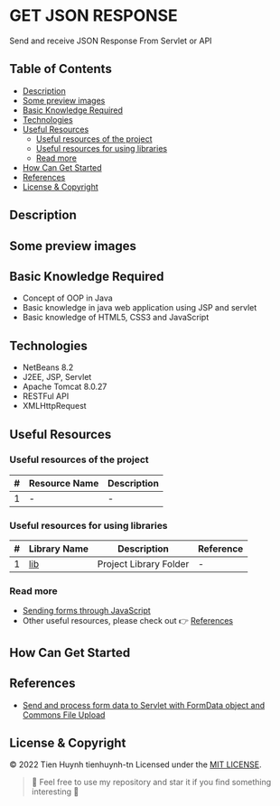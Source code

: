 # GET JSON RESPONSE
Send and receive JSON Response From Servlet or API 

## Table of Contents
- [Description](#description)
- [Some preview images](#some-preview-images)
- [Basic Knowledge Required](#basic-knowledge-required)
- [Technologies](#technologies)
- [Useful Resources](#useful-resources)
  - [Useful resources of the project](#useful-resources-of-the-project)
  - [Useful resources for using libraries](#useful-resources-for-using-libraries)
  - [Read more](#read-more)
- [How Can Get Started](#how-can-get-started)
- [References](#references)
- [License & Copyright](#license--copyright)

## Description

## Some preview images

## Basic Knowledge Required
- Concept of OOP in Java
- Basic knowledge in java web application using JSP and servlet
- Basic knowledge of HTML5, CSS3 and JavaScript

## Technologies
- NetBeans 8.2
- J2EE, JSP, Servlet
- Apache Tomcat 8.0.27
- RESTFul API
- XMLHttpRequest

## Useful Resources

### Useful resources of the project

#| Resource Name | Description
-| ------------- | -----------
1| - | -

### Useful resources for using libraries

#| Library Name | Description | Reference
-| ------------ | ----------- | ---------
1| [lib](https://github.com/tienhuynh-tn/get-json-response/tree/main/lib) | Project Library Folder | -

### Read more
- [Sending forms through JavaScript](https://developer.mozilla.org/en-US/docs/Learn/Forms/Sending_forms_through_JavaScript)
- Other useful resources, please check out 👉 [References](#references)

## How Can Get Started

## References
- [Send and process form data to Servlet with FormData object and Commons File Upload](https://linuxtut.com/en/3e50733ed8ca9d3c93f4/)

## License & Copyright
&copy; 2022 Tien Huynh tienhuynh-tn Licensed under the [MIT LICENSE](https://github.com/tienhuynh-tn/get-json-response/blob/main/LICENSE).

> :love_you_gesture: Feel free to use my repository and star it if you find something interesting :love_you_gesture:
